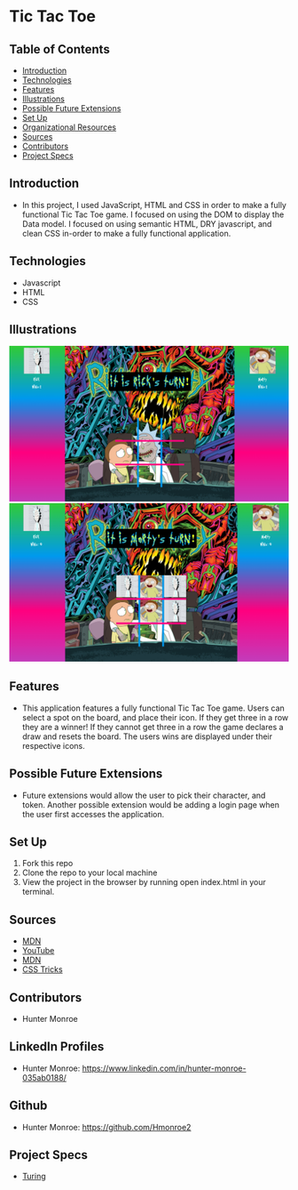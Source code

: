 # Tic Tac Toe
## Table of Contents
  - [Introduction](#introduction)
  - [Technologies](#technologies)
  - [Features](#features)
  - [Illustrations](#illustrations)
  - [Possible Future Extensions](#possible-future-extensions)
  - [Set Up](#set-up)
  - [Organizational Resources](#organizational-resources)
  - [Sources](#sources)
  - [Contributors](#contributors)
  - [Project Specs](#project-specs)
## Introduction
  - In this project, I used JavaScript, HTML and CSS in order to make a fully functional Tic Tac Toe game. I focused on using the DOM to display the Data model. I focused on using semantic HTML, DRY javascript, and clean CSS in-order to make a fully functional application.
## Technologies
  - Javascript
  - HTML
  - CSS
## Illustrations
  ![Tic Tac Toe](/assets/Screenshot1.png)
  ![Tic Tac Toe](/assets/Screenshot2.png)
## Features
  - This application features a fully functional Tic Tac Toe game. Users can select a spot on the board, and place their icon. If they get three in a row they are a winner! If they cannot get three in a row the game declares a draw and resets the board. The users wins are displayed under their respective icons.
## Possible Future Extensions
  - Future extensions would allow the user to pick their character, and token. Another possible extension would be adding a login page when the user first accesses the application.
## Set Up
1. Fork this repo
2. Clone the repo to your local machine
3. View the project in the browser by running open index.html in your terminal.
## Sources
  - [MDN](https://developer.mozilla.org/en-US/docs/Learn/JavaScript/Building_blocks/Events)
  - [YouTube](https://www.youtube.com/watch?v=K0KQP7qfrYo)
  - [MDN](https://developer.mozilla.org/en-US/docs/Web/API/HTMLElement/dataset)
  - [CSS Tricks](https://css-tricks.com/snippets/css/a-guide-to-flexbox/)
## Contributors
  - Hunter Monroe
## LinkedIn Profiles
  - Hunter Monroe: https://www.linkedin.com/in/hunter-monroe-035ab0188/
## Github
  - Hunter Monroe: https://github.com/Hmonroe2
## Project Specs
 - [Turing](https://frontend.turing.edu/projects/module-1/tic-tac-toe-solo-v2.html)
